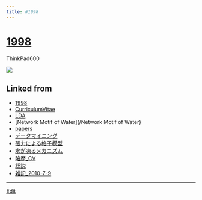 ```yaml
---
title: #1998
---
```

# [1998](/1998)

ThinkPad600

![](https://upload.wikimedia.org/wikipedia/commons/thumb/7/78/IBM_Thinkpad_600E.jpg/462px-IBM_Thinkpad_600E.jpg)







## Linked from

* [1998](/1998)
* [CurriculumVitae](/CurriculumVitae)
* [LDA](/LDA)
* [Network Motif of Water](/Network Motif of Water)
* [papers](/papers)
* [データマイニング](/データマイニング)
* [張力による格子模型](/張力による格子模型)
* [水が凍るメカニズム](/水が凍るメカニズム)
* [略歴_CV](/略歴_CV)
* [総説](/総説)
* [雑記_2010-7-9](/雑記_2010-7-9)


----
[Edit](https://github.com/vitroid/vitroid.github.io/edit/master/MD/1998.md)
